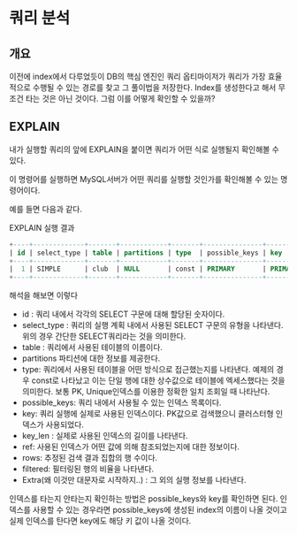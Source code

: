 # 쿼리 분석

## 개요

이전에 index에서 다루었듯이 DB의 핵심 엔진인 쿼리 옵티마이저가 쿼리가 가장 효율적으로 수행될 수 있는 경로를 찾고 그 풀이법을 저장한다. Index를 생성한다고 해서 무조건 타는 것은 아닌 것이다. 그럼 이를 어떻게 확인할 수 있을까?

## EXPLAIN

내가 실행할 쿼리의 앞에 EXPLAIN을 붙이면 쿼리가 어떤 식로 실행될지 확인해볼 수 있다. 

이 명령어를 실행하면 MySQL서버가 어떤 쿼리를 실행할 것인가를 확인해볼 수 있는 명령어이다.

예를 들면 다음과 같다.


EXPLAIN 실행 결과

```sql
+----+-------------+-------+------------+-------+---------------+---------+---------+-------+------+----------+-------+
| id | select_type | table | partitions | type  | possible_keys | key     | key_len | ref   | rows | filtered | Extra |
+----+-------------+-------+------------+-------+---------------+---------+---------+-------+------+----------+-------+
|  1 | SIMPLE      | club  | NULL       | const | PRIMARY       | PRIMARY | 8       | const |    1 |   100.00 | NULL  |
+----+-------------+-------+------------+-------+---------------+---------+---------+-------+------+----------+-------+
```

해석을 해보면 이렇다

* id : 쿼리 내에서 각각의 SELECT 구문에 대해 할당된 숫자이다.
* select_type : 쿼리의 실행 계획 내에서 사용된 SELECT 구문의 유형을 나타낸다. 위의 경우 간단한 SELECT쿼리라는 것을 의미한다.
* table : 쿼리에서 사용된 테이블의 이름이다.
* partitions 파티션에 대한 정보를 제공한다. 
* type: 쿼리에서 사용된 테이블을 어떤 방식으로 접근했는지를 나타낸다. 예제의 경우 const로 나타났고 이는 단일 행에 대한 상수값으로 테이블에 엑세스했다는 것을 의미한다. 보통 PK, Unique인덱스를 이용한 정확한 일치 조회일 때 나타난다.
* possible_keys: 쿼리 내에서 사용될 수 있는 인덱스 목록이다. 
* key: 쿼리 실행에 실제로 사용된 인덱스이다. PK값으로 검색했으니 클러스터형 인덱스가 사용되었다.
* key_len : 실제로 사용된 인덱스의 길이를 나타낸다.
* ref: 사용된 인덱스가 어떤 값에 의해 참조되었는지에 대한 정보이다.
* rows: 추정된 검색 결과 집합의 행 수이다.
* filtered: 필터링된 행의 비율을 나타낸다.
* Extra(왜 이것만 대문자로 시작하지..) : 그 외의 실행 정보를 나타낸다.


인덱스를 타는지 안타는지 확인하는 방법은 possible_keys와 key를 확인하면 된다. 인덱스를 사용할 수 있는 경우라면 possible_keys에 생성된 index의 이름이 나올 것이고 실제 인덱스를 탄다면 key에도 해당 키 값이 나올 것이다.